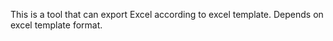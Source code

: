 This is a tool that can export Excel according to excel template.
Depends on excel template format.
